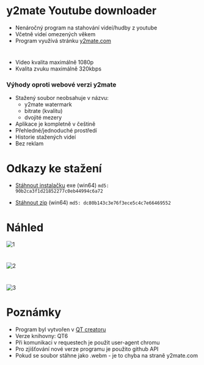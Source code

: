 # y2mate Youtube downloader

- Nenáročný program na stahování videí/hudby z youtube
- Včetně videí omezených věkem
- Program využívá stránku [y2mate.com](https://www.y2mate.com/)
#
- Video kvalita maximálně 1080p
- Kvalita zvuku maximálně 320kbps

### Výhody oproti webové verzi y2mate
- Stažený soubor neobsahuje v názvu:
  - y2mate watermark
  - bitrate (kvalitu)
  - dvojité mezery
- Aplikace je kompletně v češtině
- Přehledné/jednoduché prostředí
- Historie stažených videí
- Bez reklam

# Odkazy ke stažení

- [Stáhnout instalačku](https://github.com/RxiPland/y2mate_desktop/releases/download/v1.7.1/y2mate_setup.exe) exe (win64) ```md5: 90b2ca3f1d21852277c0eb44994c6a72```

- [Stáhnout zip](https://github.com/RxiPland/y2mate_desktop/releases/download/v1.7.1/y2mate.zip) (win64) ```md5: dc80b143c3e76f3ece5c4c7e66469552```

# Náhled
![1](https://user-images.githubusercontent.com/82058894/197359556-41ac0e91-b4d3-4119-91ee-dfdcdb485f85.png)
#
![2](https://user-images.githubusercontent.com/82058894/197359564-329a3cbd-24f5-462e-af35-08fab10cd48d.png)
#
![3](https://user-images.githubusercontent.com/82058894/197359574-62575378-5a83-4bd4-ad6b-4d6075826aac.png)


# Poznámky

- Program byl vytvořen v [QT creatoru](https://www.qt.io/product/development-tools)
- Verze knihovny: QT6
- Při komunikaci v requestech je použit user-agent chromu
- Pro zjišťování nové verze programu je použito github API
- Pokud se soubor stáhne jako .webm - je to chyba na straně y2mate.com
